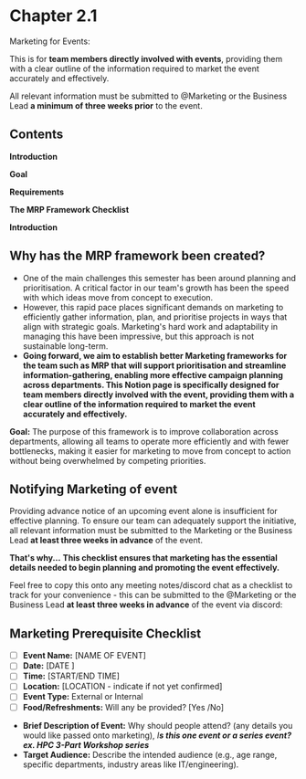 # Chapter 2.1

Marketing for Events:

This is for **team members directly involved with events**, providing them with a clear outline of the information required to market the event accurately and effectively.

All relevant information must be submitted to  @Marketing  or  the Business Lead **a minimum of three weeks prior** to the event.


## **Contents**

**Introduction**

**Goal**

**Requirements**

**The MRP Framework Checklist**


**Introduction**
## Why has the MRP framework been created?

- One of the main challenges this semester has been around planning and prioritisation. A critical factor in our team's growth has been the speed with which ideas move from concept to execution.
- However, this rapid pace places significant demands on marketing to efficiently gather information, plan, and prioritise projects in ways that align with strategic goals. Marketing's hard work and adaptability in managing this have been impressive, but this approach is not sustainable long-term.
- **Going forward, we aim to establish better Marketing frameworks for the team such as MRP that will support prioritisation and streamline information-gathering, enabling more effective campaign planning across departments. This Notion page is specifically designed for team members directly involved with the event, providing them with a clear outline of the information required to market the event accurately and effectively.**

**Goal:**
The purpose of this framework is to improve collaboration across departments, allowing all teams to operate more efficiently and with fewer bottlenecks, making it easier for marketing to move from concept to action without being overwhelmed by competing priorities.

## Notifying Marketing of event

Providing advance notice of an upcoming event alone is insufficient for effective planning. To ensure our team can adequately support the initiative, all relevant information must be submitted to the Marketing  or  the  Business Lead **at least three weeks in advance** of the event.

**That's why...**
**This checklist ensures that marketing has the essential details needed to begin planning and promoting the event effectively.**

Feel free to copy this onto any meeting notes/discord chat as a checklist to track for your convenience - this can be submitted to the @Marketing  or  the Business Lead **at least three weeks in advance** of the event via discord:

## Marketing Prerequisite Checklist

- [ ]  **Event Name:** [NAME OF EVENT]
- [ ]  **Date:** [DATE ]
- [ ]  **Time:** [START/END TIME]
- [ ]  **Location:** [LOCATION - indicate if not yet confirmed]
- [ ]  **Event Type:** External or Internal
- [ ]  **Food/Refreshments:** Will any be provided? [Yes /No]

- **Brief Description of Event:** Why should people attend? (any details you would like passed onto marketing), *I**s this one event or a series event? ex. HPC 3-Part Workshop series***
- **Target Audience:** Describe the intended audience (e.g., age range, specific departments, industry areas like IT/engineering).
